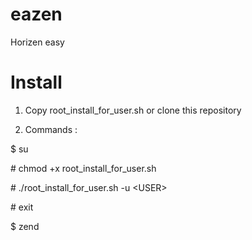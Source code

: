 # eazen
Horizen easy

# Install

1) Copy root_install_for_user.sh or clone this repository

2) Commands :

$ su

\# chmod +x root_install_for_user.sh

\# ./root_install_for_user.sh -u \<USER\>
  
\# exit

$ zend
